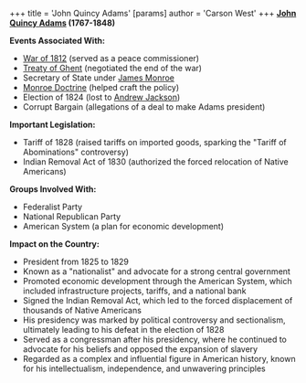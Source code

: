 +++
 title = 'John Quincy Adams'
[params]
	author = 'Carson West'
+++
**[John Quincy Adams](./../john-quincy-adams/) (1767-1848)**

**Events Associated With:**

* [War of 1812](./../war-of-1812/) (served as a peace commissioner)
* [Treaty of Ghent](./../treaty-of-ghent/) (negotiated the end of the war)
* Secretary of State under [James Monroe](./../james-monroe/)
* [Monroe Doctrine](./../monroe-doctrine/) (helped craft the policy)
* Election of 1824 (lost to [Andrew Jackson](./../andrew-jackson/))
* Corrupt Bargain (allegations of a deal to make Adams president)

**Important Legislation:**

* Tariff of 1828 (raised tariffs on imported goods, sparking the "Tariff of Abominations" controversy)
* Indian Removal Act of 1830 (authorized the forced relocation of Native Americans)

**Groups Involved With:**

* Federalist Party
* National Republican Party
* American System (a plan for economic development)

**Impact on the Country:**

* President from 1825 to 1829
* Known as a "nationalist" and advocate for a strong central government
* Promoted economic development through the American System, which included infrastructure projects, tariffs, and a national bank
* Signed the Indian Removal Act, which led to the forced displacement of thousands of Native Americans
* His presidency was marked by political controversy and sectionalism, ultimately leading to his defeat in the election of 1828
* Served as a congressman after his presidency, where he continued to advocate for his beliefs and opposed the expansion of slavery
* Regarded as a complex and influential figure in American history, known for his intellectualism, independence, and unwavering principles